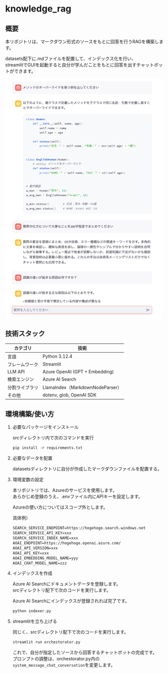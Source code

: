 # knowledge_rag

## 概要

本リポジトリは、マークダウン形式のソースをもとに回答を行うRAGを構築します。  

datasets配下に.mdファイルを配置して、インデックス化を行い、  
streamlitでGUIを起動すると自分が学んだことをもとに回答を出すチャットボットができます。

<img src="images/demo_image.png" alt="代替テキスト" width="500">

## 技術スタック

| カテゴリ       | 技術                     |
|----------------|--------------------------|
| 言語           | Python 3.12.4               |
| フレームワーク | Streamlit                |
| LLM API        | Azure OpenAI (GPT + Embedding) |
| 検索エンジン   | Azure AI Search          |
| 分割ライブラリ | LlamaIndex（MarkdownNodeParser）|
| その他         | dotenv, glob, OpenAI SDK |


## 環境構築/使い方

1. 必要なパッケージをインストール

    srcディレクトリ内で次のコマンドを実行

    ```py
    pip install -r requirements.txt
    ```

2. 必要なデータを配置

    datasetsディレクトリに自分が作成したマークダウンファイルを配置する。

3. 環境変数の設定

    本リポジトリでは、Azureのサービスを使用します。  
    あらかじめ登録のうえ、.envファイル内にAPIキーを設定します。

    Azureの使い方についてはスコープ外とします。

    具体例）
    
    ```
    SEARCH_SERVICE_ENDPOINT=https://hogehoge.search.windows.net
    SEARCH_SERVICE_API_KEY=xxx
    SEARCH_SERVICE_INDEX_NAME=xxx
    AOAI_ENDPOINT=https://hogehoge.openai.azure.com/
    AOAI_API_VERSION=xxx
    AOAI_API_KEY=xxx
    AOAI_EMBEDDING_MODEL_NAME=yyy
    AOAI_CHAT_MODEL_NAME=zzz
    ```

4. インデックスを作成

    Azure AI Searchにドキュメントデータを登録します。  
    srcディレクトリ配下で次のコードを実行します。

    Azure AI Searchにインデックスが登録されれば完了です。

    ```py
    python indexer.py 
    ```

5. streamlitを立ち上げる

    同じく、srcディレクトリ配下で次のコードを実行します。

    ```py
    streamlit run orchestorator.py
    ```

    これで、自分が指定したソースから回答するチャットボットの完成です。  
    プロンプトの調整は、orchestorator.py内の`system_message_chat_conversation`を変更します。

